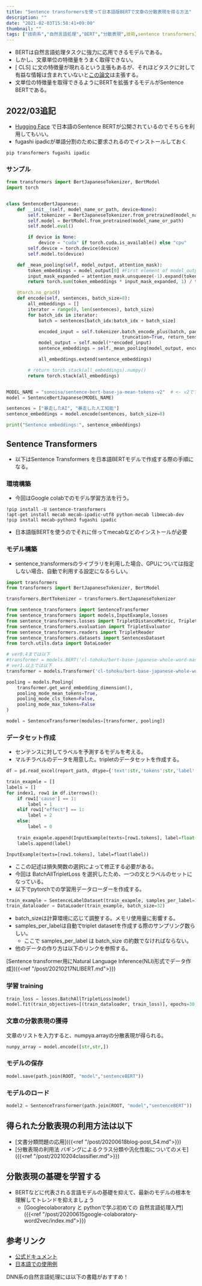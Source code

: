 ```yaml
---
title: "Sentence transformersを使って日本語版BERTで文章の分散表現を得る方法"
description: ""
date: "2021-02-03T15:58:41+09:00"
thumbnail: ""
tags: ["技術系","自然言語処理","BERT","分散表現",技術,sentence transformers]
---
```

- BERTは自然言語処理タスクに強力に応用できるモデルである。
- しかし、文章単位の特徴量をうまく取得できない。
- \[ CLS\] に文の特徴量が現れるという主張もあるが、それほどタスクに対して有益な情報は含まれていないと[この論文](https://arxiv.org/abs/1908.10084)は主張する。
- 文単位の特徴量を取得できるようにBERTを拡張するモデルがSentence BERTである。

## 2022/03追記
- [Hugging Face](https://huggingface.co/sonoisa/sentence-bert-base-ja-mean-tokens-v2)
で日本語のSentence BERTが公開されているのでそちらを利用してもいい。
- fugashi ipadicが単語分割のために要求されるのでインストールしておく
```
pip transformers fugashi ipadic
```

### サンプル
```py
from transformers import BertJapaneseTokenizer, BertModel
import torch


class SentenceBertJapanese:
    def __init__(self, model_name_or_path, device=None):
        self.tokenizer = BertJapaneseTokenizer.from_pretrained(model_name_or_path)
        self.model = BertModel.from_pretrained(model_name_or_path)
        self.model.eval()

        if device is None:
            device = "cuda" if torch.cuda.is_available() else "cpu"
        self.device = torch.device(device)
        self.model.to(device)

    def _mean_pooling(self, model_output, attention_mask):
        token_embeddings = model_output[0] #First element of model_output contains all token embeddings
        input_mask_expanded = attention_mask.unsqueeze(-1).expand(token_embeddings.size()).float()
        return torch.sum(token_embeddings * input_mask_expanded, 1) / torch.clamp(input_mask_expanded.sum(1), min=1e-9)

    @torch.no_grad()
    def encode(self, sentences, batch_size=8):
        all_embeddings = []
        iterator = range(0, len(sentences), batch_size)
        for batch_idx in iterator:
            batch = sentences[batch_idx:batch_idx + batch_size]

            encoded_input = self.tokenizer.batch_encode_plus(batch, padding="longest", 
                                           truncation=True, return_tensors="pt").to(self.device)
            model_output = self.model(**encoded_input)
            sentence_embeddings = self._mean_pooling(model_output, encoded_input["attention_mask"]).to('cpu')

            all_embeddings.extend(sentence_embeddings)

        # return torch.stack(all_embeddings).numpy()
        return torch.stack(all_embeddings)


MODEL_NAME = "sonoisa/sentence-bert-base-ja-mean-tokens-v2"  # <- v2です。
model = SentenceBertJapanese(MODEL_NAME)

sentences = ["暴走したAI", "暴走した人工知能"]
sentence_embeddings = model.encode(sentences, batch_size=8)

print("Sentence embeddings:", sentence_embeddings)
```

## Sentence Transformers
- 以下はSentence Transformers を日本語BERTモデルで作成する際の手順になる。
### 環境構築
- 今回はGoogle colabでのモデル学習方法を行う。 

```
!pip install -U sentence-transformers
!apt-get install mecab mecab-ipadic-utf8 python-mecab libmecab-dev
!pip install mecab-python3 fugashi ipadic
```
- 日本語版BERTを使うのでそれに伴ってmecabなどのインストールが必要

### モデル構築
- sentence_transformersのライブラリを利用した場合、GPUについては指定しない場合、自動で利用する設定になるらしい。
```py
import transformers
from transformers import BertJapaneseTokenizer, BertModel

transformers.BertTokenizer = transformers.BertJapaneseTokenizer

from sentence_transformers import SentenceTransformer
from sentence_transformers import models,InputExample,losses
from sentence_transformers.losses import TripletDistanceMetric, TripletLoss
from sentence_transformers.evaluation import TripletEvaluator
from sentence_transformers.readers import TripletReader
from sentence_transformers.datasets import SentencesDataset
from torch.utils.data import DataLoader

# ver0.4までは以下
#transformer = models.BERT('cl-tohoku/bert-base-japanese-whole-word-masking')
# ver1.以上では以下
transformer = models.Transformer('cl-tohoku/bert-base-japanese-whole-word-masking')

pooling = models.Pooling(
    transformer.get_word_embedding_dimension(), 
    pooling_mode_mean_tokens=True, 
    pooling_mode_cls_token=False, 
    pooling_mode_max_tokens=False
)

model = SentenceTransformer(modules=[transformer, pooling])
```
### データセット作成
- センテンスに対してラベルを予測するモデルを考える。
- マルチラベルのデータを用意した。tripletのデータセットを作成する。
```py
df = pd.read_excel(report_path, dtype={'text':str,'tokens':str,'label':int,"cause":int,"effect":int,})

train_exapmle = []
labels = []
for index1, row1 in df.iterrows():    
    if row1['cause'] == 1:
        label = 1
    elif row1["effect"] == 1:
        label = 2
    else:
        label = 0
        
    train_exapmle.append(InputExample(texts=[row1.tokens], label=float(label)))
    labels.append(label)
```

    InputExample(texts=[row1.tokens], label=float(label))
- ここの記述は損失関数の選択によって修正する必要がある。
- 今回は BatchAllTripletLoss を選択したため、一つの文とラベルのセットになっている。
- 以下でpytorchでの学習用データローダーを作成する。
```py
train_example = SentenceLabelDataset(train_exapmle, samples_per_label=16)
train_dataloader = DataLoader(train_example, batch_size=32)
```
- batch_sizeは計算環境に応じて調整する。メモリ使用量に影響する。
- samples_per_labelは自動でtriplet datasetを作成する際のサンプリング数らしい。
  - ここで samples_per_label は batch_size の約数でなければならない。
- 他のデータの作り方は以下のリンクを参照する。

[Sentence transformer用にNatural Language Inference(NLI)形式でデータ作成]({{<ref "/post/20210217NLIBERT.md">}})

### 学習 training

```py
train_loss = losses.BatchAllTripletLoss(model)
model.fit(train_objectives=[(train_dataloader, train_loss)], epochs=30, warmup_steps=100)
```

### 文章の分散表現の獲得
文章のリストを入力すると、numpya.arrayの分散表現が得られる。
```py
nunpy_array = model.encode([str,str,])
```
### モデルの保存
```py
model.save(path.join(ROOT, "model","sentenceBERT"))
```
### モデルのロード
```py
model2 = SentenceTransformer(path.join(ROOT, "model","sentenceBERT"))
```

## 得られた分散表現の利用方法は以下
- [文書分類問題の応用]({{<ref "/post/20200618blog-post_54.md">}})
- [分散表現の利用法 バギングによるクラス分類や汎化性能についてのメモ]({{<ref "/post/20210204classifier.md">}})

## 分散表現の基礎を学習する
- BERTなどに代表される言語モデルの基礎を抑えて、最新のモデルの根本を理解してトレンドを抑えましょう
  - [Googlecolaboratory と pythonで学ぶ初めての 自然言語処理入門]({{<ref "/post/20200615google-colaboratory-word2vec/index.md">}})

## 参考リンク
- [公式ドキュメント](https://www.sbert.net/docs/package_reference/losses.html)
- [日本語での使用例](https://www.ogis-ri.co.jp/otc/hiroba/technical/similar-document-search/part9.html)

DNN系の自然言語処理には以下の書籍がおすすめ！
<div data-vc_mylinkbox_id="887699994"></div>